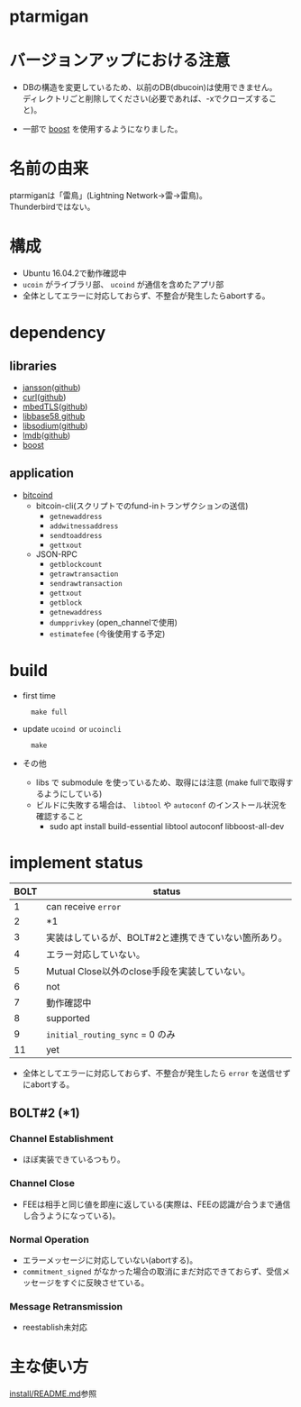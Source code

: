 ptarmigan
====

# バージョンアップにおける注意

* DBの構造を変更しているため、以前のDB(dbucoin)は使用できません。  
  ディレクトリごと削除してください(必要であれば、-xでクローズすること)。
  
* 一部で [boost](http://www.boost.org/) を使用するようになりました。


# 名前の由来

ptarmiganは「雷鳥」(Lightning Network→雷→雷鳥)。  
Thunderbirdではない。


# 構成
* Ubuntu 16.04.2で動作確認中
* `ucoin` がライブラリ部、 `ucoind` が通信を含めたアプリ部
* 全体としてエラーに対応しておらず、不整合が発生したらabortする。


# dependency

## libraries

* [jansson](http://www.digip.org/jansson/)([github](https://github.com/akheron/jansson))
* [curl](https://curl.haxx.se/)([github](https://github.com/curl/curl))
* [mbedTLS](https://tls.mbed.org/)([github](https://github.com/ARMmbed/mbedtls))
* [libbase58 github](https://github.com/luke-jr/libbase58)
* [libsodium](https://download.libsodium.org/doc/)([github](https://github.com/jedisct1/libsodium))
* [lmdb](https://symas.com/lightning-memory-mapped-database/)([github](https://github.com/LMDB/lmdb))
* [boost](http://www.boost.org/)


## application

* [bitcoind](https://github.com/bitcoin/bitcoin)
    * bitcoin-cli(スクリプトでのfund-inトランザクションの送信)
        * `getnewaddress`
        * `addwitnessaddress`
        * `sendtoaddress`
        * `gettxout`
    * JSON-RPC
        * `getblockcount`
        * `getrawtransaction`
        * `sendrawtransaction`
        * `gettxout`
        * `getblock`
        * `getnewaddress`
        * `dumpprivkey` (open_channelで使用)
        * `estimatefee` (今後使用する予定)


# build

* first time

        make full

* update `ucoind `or `ucoincli`

        make

* その他
    * libs で submodule を使っているため、取得には注意 (make fullで取得するようにしている)
    * ビルドに失敗する場合は、 `libtool` や `autoconf` のインストール状況を確認すること
        * sudo apt install build-essential libtool autoconf libboost-all-dev


# implement status

| BOLT | status |
|------|-------|
|  1   | can receive `error` |
|  2   | \*1 |
|  3   | 実装はしているが、BOLT#2と連携できていない箇所あり。 |
|  4   | エラー対応していない。 |
|  5   | Mutual Close以外のclose手段を実装していない。 |
|  6   | not |
|  7   | 動作確認中 |
|  8   | supported |
|  9   | `initial_routing_sync` = 0 のみ |
|  11  | yet |

* 全体としてエラーに対応しておらず、不整合が発生したら `error` を送信せずにabortする。


## BOLT#2 (\*1)
### Channel Establishment
* ほぼ実装できているつもり。


### Channel Close
* FEEは相手と同じ値を即座に返している(実際は、FEEの認識が合うまで通信し合うようになっている)。


### Normal Operation
* エラーメッセージに対応していない(abortする)。
* `commitment_signed` がなかった場合の取消にまだ対応できておらず、受信メッセージをすぐに反映させている。


### Message Retransmission
* reestablish未対応


# 主な使い方
[install/README.md](install/README.md)参照

